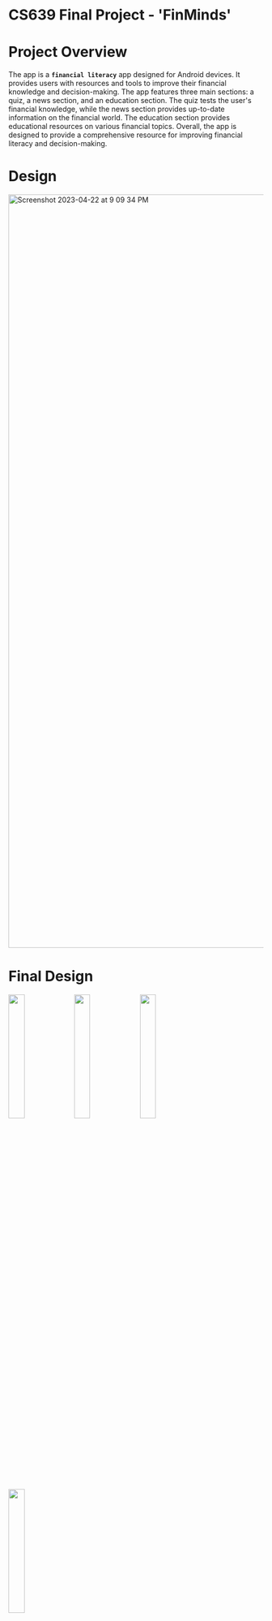 # CS639 Final Project - 'FinMinds'

# Project Overview

The app is a **`financial literacy`** app designed for Android devices. It provides users with resources and tools to improve their financial knowledge and decision-making. The app features three main sections: a quiz, a news section, and an education section. The quiz tests the user's financial knowledge, while the news section provides up-to-date information on the financial world. The education section provides educational resources on various financial topics. Overall, the app is designed to provide a comprehensive resource for improving financial literacy and decision-making.

# Design
<img width="1485" alt="Screenshot 2023-04-22 at 9 09 34 PM" src="https://user-images.githubusercontent.com/64671049/233814011-246d8a86-84ed-40a4-9416-a75052343daa.png">

# Final Design
<img src="https://github.com/PAJK87/CS639-Final/assets/64671049/9c054dba-78b0-475e-8e87-c8ede2040c84" width="25%" height="25%">
<img src="https://github.com/PAJK87/CS639-Final/assets/64671049/19a8413d-8277-4453-8e3f-53337412d7a4" width="25%" height="25%">
<img src="https://github.com/PAJK87/CS639-Final/assets/64671049/9bb7fd22-0809-461a-bfb8-92095eed82a0" width="25%" height="25%">
<img src="https://github.com/PAJK87/CS639-Final/assets/64671049/3289dd87-754b-4f3c-9467-3a4a05a028a8" width="25%" height="25%">

# Final Presentation
[Presentation](https://github.com/PAJK87/FinMinds/blob/main/FinMinds%20Final%20Presentation.pdf)\
[Video Presentation](https://www.youtube.com/watch?v=pzCBhrimOGE&t=552s)



# Final Prototype
For the final prototype we stuck closely to the intial wireframe design we made. We did make a change to the logo, while the graduation cap did bring in the education aspect we were worried it skewed towards a younger crowd and the logo without it was more mature. The biggest changes we made were to the topic quiz component and the news section. For the topics, instead of having a seperate screen for the topic quiz, we decided to integrate it into the topic page itself. This design makes it easier for the user. The news section was simplfied just due to time frame. We made it a single list of news articles instead of having different sections and featured stories. In further iterations of the app, we would fine tune the news sections to add different sources and a search function. 

The app is coded using Kotlin and we used Google's Jetpack Compose toolkit for the UI. We chose Kotlin since it is Google's preferred language for android apps. We chose Jetpack Compose for the UI because it was something that we wanted to have more experience using and because it makes it a little more straightforward to design a UI than using the traditional XML structure of android apps. 


